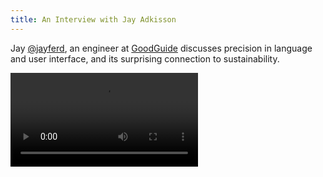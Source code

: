```yaml
---
title: An Interview with Jay Adkisson
---
```


Jay [@jayferd](https://twitter.com/jayferd), an engineer at
[GoodGuide](http://www.goodguide.com/) discusses precision in
language and user interface, and its surprising connection to
sustainability.

<div class="flowplayer" data-embed="false">
  <video src="http://player.vimeo.com/external/111262120.hd.mp4?s=41ea5e3e885f655183f36fd79365e5c8"></video>
</div>
